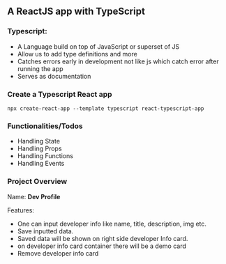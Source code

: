 ## A ReactJS app with TypeScript

### Typescript:
- A Language build on top of JavaScript or superset of JS
- Allow us to add type definitions and more
- Catches errors early in development not like js which catch error after running the app
- Serves as documentation

### Create a Typescript React app
```
npx create-react-app --template typescript react-typescript-app 
```

### Functionalities/Todos
- Handling State
- Handling Props
- Handling Functions
- Handling Events

### Project Overview
Name: **Dev Profile**

Features:
- One can input developer info like name, title, description, img etc.
- Save inputted data.
- Saved data will be shown on right side developer Info card.
- on developer info card container there will be a demo card
- Remove developer info card